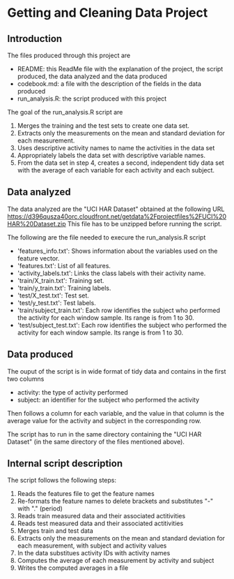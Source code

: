 # Getting and Cleaning Data Project

## Introduction
The files produced through this project are
* README: this ReadMe file with the explanation of the project, the script produced, the data analyzed and the data produced
* codebook.md: a file with the description of the fields in the data produced
* run_analysis.R: the script produced with this project

The goal of the run_analysis.R script are
1. Merges the training and the test sets to create one data set.
2. Extracts only the measurements on the mean and standard deviation for each measurement.
3. Uses descriptive activity names to name the activities in the data set
4. Appropriately labels the data set with descriptive variable names.
5. From the data set in step 4, creates a second, independent tidy data set with the average of 
each variable for each activity and each subject.

## Data analyzed
The data analyzed are the "UCI HAR Dataset" obtained at the following URL
	https://d396qusza40orc.cloudfront.net/getdata%2Fprojectfiles%2FUCI%20HAR%20Dataset.zip
This file has to be unzipped before running the script.

The following are the file needed to execure the run_analysis.R script
- 'features_info.txt': Shows information about the variables used on the feature vector.
- 'features.txt': List of all features.
- 'activity_labels.txt': Links the class labels with their activity name.
- 'train/X_train.txt': Training set.
- 'train/y_train.txt': Training labels.
- 'test/X_test.txt': Test set.
- 'test/y_test.txt': Test labels.
- 'train/subject_train.txt': Each row identifies the subject who performed the activity for each window sample. Its range is from 1 to 30. 
- 'test/subject_test.txt': Each row identifies the subject who performed the activity for each window sample. Its range is from 1 to 30. 

## Data produced
The ouput of the script is in wide format of tidy data and contains in the first two columns
- activity: the type of activity performed
- subject: an identifier for the subject who performed the activity

Then follows a column for each variable, and the value in that column is the average value for the activity and subject in the corresponding row.

The script has to run in the same directory containing the "UCI HAR Dataset" (in the same directory of the files mentioned above).

## Internal script description
The script follows the following steps:
1. Reads the features file to get the feature names
2. Re-formats the feature names to delete brackets and substitutes "-" with "." (period)
3. Reads train measured data and their associated actitivities
4. Reads test measured data and their associated actitivities
5. Merges train and test data
6. Extracts only the measurements on the mean and standard deviation for each measurement, with subject and activity values
7. In the data substitues activity IDs with activity names
8. Computes the average of each measurement by activity and subject
9. Writes the computed averages in a file